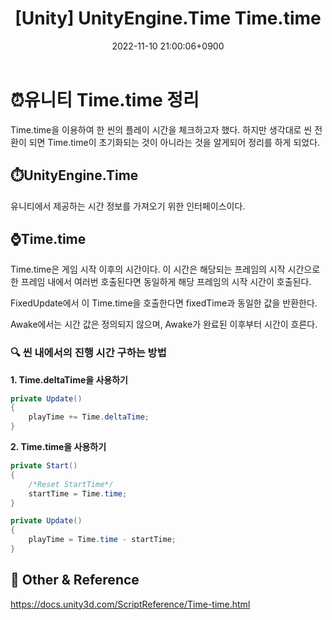 ﻿---
title: "[Unity] UnityEngine.Time Time.time"
date: 2022-11-10 21:00:06+0900
categories: [Unity,UnityEngine]
tags: [time,timeclass]
---
# ⏰유니티 Time.time 정리
Time.time을 이용하여 한 씬의 플레이 시간을 체크하고자 했다. 하지만 생각대로 씬 전환이 되면 Time.time이 초기화되는 것이 아니라는 것을 알게되어 정리를 하게 되었다.
    
## ⏱️UnityEngine.Time

유니티에서 제공하는 시간 정보를 가져오기 위한 인터페이스이다.

## ⌚Time.time
Time.time은 게임 시작 이후의 시간이다. 이 시간은 해당되는 프레임의 시작 시간으로 한 프레임 내에서 여러번 호출된다면 동일하게 해당 프레임의 시작 시간이 호출된다.

FixedUpdate에서 이 Time.time을 호출한다면 fixedTime과 동일한 값을 반환한다.

Awake에서는 시간 값은 정의되지 않으며, Awake가 완료된 이후부터 시간이 흐른다.

### 🔍 씬 내에서의 진행 시간 구하는 방법

**1. Time.deltaTime을 사용하기**
```csharp
private Update()
{
	playTime += Time.deltaTime;
}
```
**2. Time.time을 사용하기**
```csharp
private Start()
{
	/*Reset StartTime*/
	startTime = Time.time;
}

private Update()
{
	playTime = Time.time - startTime;
}
```

## 📌 Other & Reference

https://docs.unity3d.com/ScriptReference/Time-time.html
